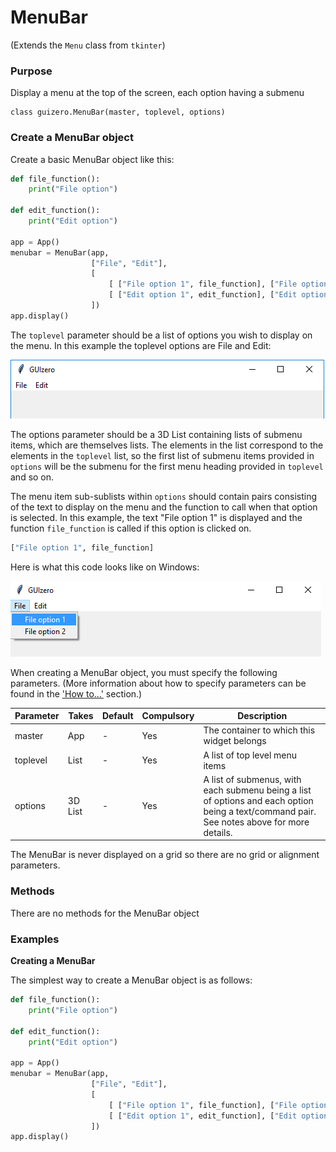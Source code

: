 # MenuBar

(Extends the `Menu` class from `tkinter`)

### Purpose
Display a menu at the top of the screen, each option having a submenu

```
class guizero.MenuBar(master, toplevel, options)
```

### Create a MenuBar object

Create a basic MenuBar object like this:

```python
def file_function():
    print("File option")

def edit_function():
    print("Edit option")

app = App()
menubar = MenuBar(app,
                  ["File", "Edit"],
                  [
                      [ ["File option 1", file_function], ["File option 2", file_function] ],
                      [ ["Edit option 1", edit_function], ["Edit option 2", edit_function] ]
                  ])
app.display()

```

The `toplevel` parameter should be a list of options you wish to display on the menu. In this example the toplevel options are File and Edit:

![Top level menu on Windows](images/toplevel_windows.png)

The options parameter should be a 3D List containing lists of submenu items, which are themselves lists. The elements in the list correspond to the elements in the `toplevel` list, so the first list of submenu items provided in `options` will be the submenu for the first menu heading provided in `toplevel` and so on.

The menu item sub-sublists within `options` should contain pairs consisting of the text to display on the menu and the function to call when that option is selected. In this example, the text "File option 1" is displayed and the function `file_function` is called if this option is clicked on.

```python
["File option 1", file_function]
```
Here is what this code looks like on Windows:

![MenuBar on Windows](images/menubar_windows.png)


When creating a MenuBar object, you must specify the following parameters. (More information about how to specify parameters can be found in the ['How to...'](./howto/) section.)

| Parameter | Takes | Default | Compulsory | Description                         |
| --------- | --------- | ------- | ---------- | -------------------------|
| master    | App   | - | Yes       | The container to which this widget belongs
| toplevel   | List    | -  | Yes         | A list of top level menu items |
| options | 3D List | - | Yes   | A list of submenus, with each submenu being a list of options and each option being a text/command pair. See notes above for more details. |

The MenuBar is never displayed on a grid so there are no grid or alignment parameters.


### Methods

There are no methods for the MenuBar object

### Examples

**Creating a MenuBar**

The simplest way to create a MenuBar object is as follows:

```python
def file_function():
    print("File option")

def edit_function():
    print("Edit option")

app = App()
menubar = MenuBar(app,
                  ["File", "Edit"],
                  [
                      [ ["File option 1", file_function], ["File option 2", file_function] ],
                      [ ["Edit option 1", edit_function], ["Edit option 2", edit_function] ]
                  ])
app.display()
```
